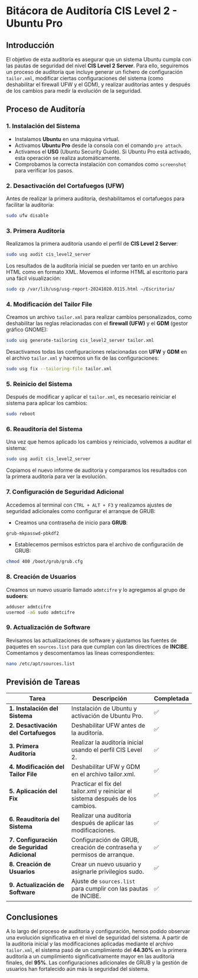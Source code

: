 
# Bitácora de Auditoría CIS Level 2 - Ubuntu Pro

## **Introducción**
El objetivo de esta auditoría es asegurar que un sistema Ubuntu cumpla con las pautas de seguridad del nivel **CIS Level 2 Server**. Para ello, seguiremos un proceso de auditoría que incluye generar un fichero de configuración `tailor.xml`, modificar ciertas configuraciones del sistema (como deshabilitar el firewall UFW y el GDM), y realizar auditorías antes y después de los cambios para medir la evolución de la seguridad.

## **Proceso de Auditoría**

### 1. **Instalación del Sistema**
- Instalamos **Ubuntu** en una máquina virtual.
- Activamos **Ubuntu Pro** desde la consola con el comando `pro attach`.
- Activamos el **USG** (Ubuntu Security Guide). Si Ubuntu Pro está activado, esta operación se realiza automáticamente.
- Comprobamos la correcta instalación con comandos como `screenshot` para verificar los pasos.

### 2. **Desactivación del Cortafuegos (UFW)**
Antes de realizar la primera auditoría, deshabilitamos el cortafuegos para facilitar la auditoría:
```bash
sudo ufw disable
```

### 3. **Primera Auditoría**
Realizamos la primera auditoría usando el perfil de **CIS Level 2 Server**:
```bash
sudo usg audit cis_level2_server
```
Los resultados de la auditoría inicial se pueden ver tanto en un archivo HTML como en formato XML. Movemos el informe HTML al escritorio para una fácil visualización:
```bash
sudo cp /var/lib/usg/usg-report-20241020.0115.html ~/Escritorio/
```

### 4. **Modificación del Tailor File**
Creamos un archivo `tailor.xml` para realizar cambios personalizados, como deshabilitar las reglas relacionadas con el **firewall (UFW)** y el **GDM** (gestor gráfico GNOME):
```bash
sudo usg generate-tailoring cis_level2_server tailor.xml
```
Desactivamos todas las configuraciones relacionadas con **UFW** y **GDM** en el archivo `tailor.xml` y hacemos un fix de las configuraciones:
```bash
sudo usg fix --tailoring-file tailor.xml
```

### 5. **Reinicio del Sistema**
Después de modificar y aplicar el `tailor.xml`, es necesario reiniciar el sistema para aplicar los cambios:
```bash
sudo reboot
```

### 6. **Reauditoría del Sistema**
Una vez que hemos aplicado los cambios y reiniciado, volvemos a auditar el sistema:
```bash
sudo usg audit cis_level2_server
```
Copiamos el nuevo informe de auditoría y comparamos los resultados con la primera auditoría para ver la evolución.

### 7. **Configuración de Seguridad Adicional**
Accedemos al terminal con `CTRL + ALT + F3` y realizamos ajustes de seguridad adicionales como configurar el arranque de GRUB:
- Creamos una contraseña de inicio para **GRUB**:
```bash
grub-mkpasswd-pbkdf2
```
- Establecemos permisos estrictos para el archivo de configuración de GRUB:
```bash
chmod 400 /boot/grub/grub.cfg
```

### 8. **Creación de Usuarios**
Creamos un nuevo usuario llamado `admtcifre` y lo agregamos al grupo de **sudoers**:
```bash
adduser admtcifre
usermod -aG sudo admtcifre
```

### 9. **Actualización de Software**
Revisamos las actualizaciones de software y ajustamos las fuentes de paquetes en `sources.list` para que cumplan con las directrices de **INCIBE**. Comentamos y descomentamos las líneas correspondientes:
```bash
nano /etc/apt/sources.list
```

## **Previsión de Tareas**

| Tarea | Descripción | Completada |
|-------|-------------|------------|
| **1. Instalación del Sistema** | Instalación de Ubuntu y activación de Ubuntu Pro. | ✅ |
| **2. Desactivación del Cortafuegos** | Deshabilitar UFW antes de la auditoría. | ✅ |
| **3. Primera Auditoría** | Realizar la auditoría inicial usando el perfil CIS Level 2. | ✅ |
| **4. Modificación del Tailor File** | Deshabilitar UFW y GDM en el archivo tailor.xml. | ✅ |
| **5. Aplicación del Fix** | Practicar el fix del tailor.xml y reiniciar el sistema después de los cambios. | ✅ |
| **6. Reauditoría del Sistema** | Realizar una auditoría después de aplicar las modificaciones. | ✅ |
| **7. Configuración de Seguridad Adicional** | Configuración de GRUB, creación de contraseña y permisos de arranque. | ✅ |
| **8. Creación de Usuarios** | Crear un nuevo usuario y asignarle privilegios sudo. | ✅ |
| **9. Actualización de Software** | Ajuste de `sources.list` para cumplir con las pautas de INCIBE. | ✅ |

## **Conclusiones**
A lo largo del proceso de auditoría y configuración, hemos podido observar una evolución significativa en el nivel de seguridad del sistema. A partir de la auditoría inicial y las modificaciones aplicadas mediante el archivo `tailor.xml`, el sistema pasó de un cumplimiento del **44.30%** en la primera auditoría a un cumplimiento significativamente mayor en las auditoría finales, del **95%**. Las configuraciones adicionales de GRUB y la gestión de usuarios han fortalecido aún más la seguridad del sistema.
